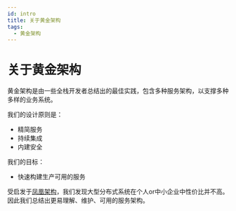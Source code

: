 ```yaml
---
id: intro
title: 关于黄金架构
tags:
  - 黄金架构
---
```


# 关于黄金架构

黄金架构是由一些全栈开发者总结出的最佳实践，包含多种服务架构，以支撑多种多样的业务系统。

我们的设计原则是：

- 精简服务
- 持续集成
- 内建安全

我们的目标：

- 快速构建生产可用的服务

受启发于[凤凰架构](https://icyfenix.cn/)，我们发现大型分布式系统在个人or中小企业中性价比并不高。
因此我们总结出更易理解、维护、可用的服务架构。
